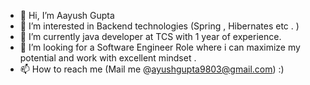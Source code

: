 - 👋 Hi, I’m Aayush Gupta
- 👀 I’m interested in Backend technologies (Spring , Hibernates etc . )
- 🌱 I’m currently java developer at TCS with 1 year of experience.
- 💞️ I’m looking for a Software Engineer Role where i can maximize my potential and work with excellent mindset .
- 📫 How to reach me (Mail me @ayushgupta9803@gmail.com) :)

<!---
ayushgupta9803/ayushgupta9803 is a ✨ special ✨ repository because its `README.md` (this file) appears on your GitHub profile.
You can click the Preview link to take a look at your changes.
--->
